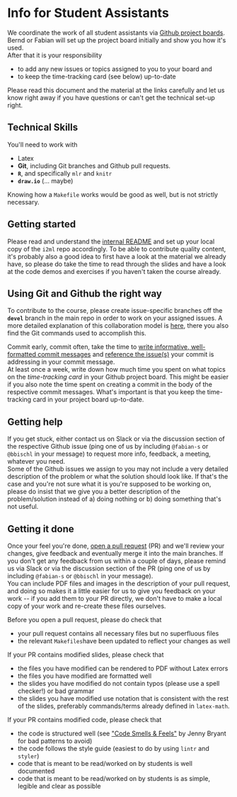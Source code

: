 # Info for Student Assistants 

We coordinate the work of all student assistants via [Github project boards](https://help.github.com/en/articles/about-project-boards). 
Bernd or Fabian will set up the project board initially and show you how it's used.  
After that it is your responsibility  

- to add any new issues or topics assigned to you to your board and
- to keep the time-tracking card (see below) up-to-date

Please read this document and the material at the links carefully and let us know right away if you have questions or can't get the technical set-up right.

## Technical Skills

You'll need to work with

- Latex
- **Git**, including Git branches and Github pull requests. 
- **`R`**, and specifically `mlr` and `knitr`
- **`draw.io`** (... maybe)

Knowing how a `Makefile` works would be good as well, but is not strictly necessary.

## Getting started

Please read and understand the [internal README](https://github.com/compstat-lmu/lecture_i2ml/blob/master/README_intern.md) and set up your local copy of the `i2ml` repo accordingly. To be able to contribute quality content, it's probably also a good idea to first have a look at the material we already have, so please do take the time to read through the slides and have a look at the code demos and exercises if you haven't taken the course already.

## Using Git and Github the right way

To contribute to the course, please create issue-specific branches off the **`devel`** branch in the main repo in order to work on your assigned issues. A more detailed explanation of this collaboration model is [here](https://www.atlassian.com/git/tutorials/comparing-workflows/gitflow-workflow), there you also find the Git commands used to accomplish this.  

Commit early, commit often, take the time to [write informative, well-formatted commit messages](https://juffalow.com/other/write-good-git-commit-message) and [reference the issue(s)]() your commit is addressing in your commit message.  
At least once a week, write down how much time you spent on what topics on the *time-tracking card* in your Github project board. This might be easier if you also note the time spent on creating a commit in the body of the respective commit messages. What's important is that you keep the time-tracking card in your project board up-to-date. 

## Getting help

If you get stuck, either contact us on Slack or via the discussion section of the respective Github issue (ping one of us by including `@fabian-s` or `@bbischl` in your message) to request more info, feedback, a meeting, whatever you need.  
Some of the Github issues we assign to you may not include a very detailed description of the problem or what the solution should look like. If that's the case and you're not sure what it is you're supposed to be working on, please do insist that we give you a better description of the problem/solution instead of a) doing nothing or b) doing something that's not useful.


## Getting it done 

Once your feel you're done, [open a pull request](https://help.github.com/en/articles/creating-a-pull-request) (PR) and we'll review your changes, give feedback and eventually merge it into the main branches. If you don't get any feedback from us within a couple of days, please remind us via Slack or via the discussion section of the PR (ping one of us by including `@fabian-s` or `@bbischl` in your message).  
You can include PDF files and images in the description of your pull request, and doing so makes it a little easier for us to give you feedback on your work -- if you add them to your PR directly, we don't have to make a local copy of your work and re-create these files ourselves.  

Before you open a pull request, please do check that 

- your pull request contains all necessary files but no superfluous files
- the relevant `Makefiles`have been updated to reflect your changes as well

If your PR contains modified slides, please check that

-  the files you have modified can be rendered to PDF without Latex errors
-  the files you have modified are formatted well 
-  the slides you have modified do not contain typos (please use a spell checker!) or bad grammar
-  the slides you have modified use notation that is consistent with the rest of the slides, preferably commands/terms already defined in `latex-math`.

If your PR contains modified code, please check that

-  the code is structured well (see ["Code Smells & Feels"](https://github.com/jennybc/code-smells-and-feels) by Jenny Bryant for bad patterns to avoid)
-  the code follows the style guide (easiest to do by using `lintr` and `styler`)
-  code that is meant to be read/worked on by students is well documented
-  code that is meant to be read/worked on by students is as simple, legible and clear as possible
